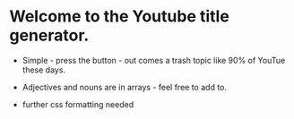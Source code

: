 # Welcome to the Youtube title generator.

 - Simple - press the button - out comes a trash topic like 90% of YouTue these days.

 - Adjectives and nouns are in arrays - feel free to add to.

 - further css formatting needed